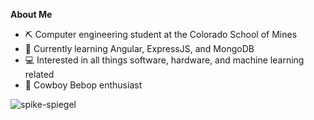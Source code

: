 **About Me**
- ⛏️ Computer engineering student at the Colorado School of Mines
- 📝 Currently learning Angular, ExpressJS, and MongoDB
- 💻 Interested in all things software, hardware, and machine learning related
- 🤠 Cowboy Bebop enthusiast

![spike-spiegel](https://github.com/umbertogherardi/umbertogherardi/assets/94328060/47dfbd79-0696-4692-9e77-700f62f11d59)

<!--
**umbertogherardi/umbertogherardi** is a ✨ _special_ ✨ repository because its `README.md` (this file) appears on your GitHub profile.

Here are some ideas to get you started:

- 🔭 I’m currently working on ...
- 🌱 I’m currently learning ...
- 👯 I’m looking to collaborate on ...
- 🤔 I’m looking for help with ...
- 💬 Ask me about ...
- 📫 How to reach me: ...
- 😄 Pronouns: ...
- ⚡ Fun fact: ...
-->
